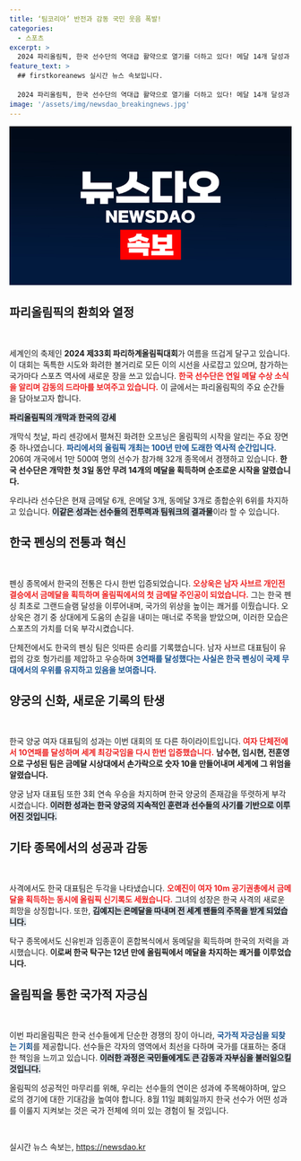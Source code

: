 ```yaml
---
title: ‘팀코리아’ 반전과 감동 국민 웃음 폭발!
categories:
  - 스포츠
excerpt: >
  2024 파리올림픽, 한국 선수단의 역대급 활약으로 열기를 더하고 있다! 메달 14개 달성과 함께 태극전사들의 감동적인 순간들이 연이어 펼쳐지며 스포츠 역사에 새로운 페이지를 더하고 있다. 클릭해 이 드라마틱한 여정을 함께하세요!
feature_text: >
  ## firstkoreanews 실시간 뉴스 속보입니다.

  2024 파리올림픽, 한국 선수단의 역대급 활약으로 열기를 더하고 있다! 메달 14개 달성과 함께 태극전사들의 감동적인 순간들이 연이어 펼쳐지며 스포츠 역사에 새로운 페이지를 더하고 있다. 클릭해 이 드라마틱한 여정을 함께하세요!
image: '/assets/img/newsdao_breakingnews.jpg'
---
```


<p><img src="/assets/img/newsdao_breakingnews.jpg" alt="firstkoreanews 속보" /></p>

<h2 data-ke-size="size26">파리올림픽의 환희와 열정</h2>

<p data-ke-size="size16">&nbsp;</p>

<p>세계인의 축제인 <strong>2024 제33회 파리하계올림픽대회</strong>가 여름을 뜨겁게 달구고 있습니다. 이 대회는 독특한 시도와 화려한 볼거리로 모든 이의 시선을 사로잡고 있으며, 참가하는 국가마다 스포츠 역사에 새로운 장을 쓰고 있습니다. <b><span style="color: #ee2323;">한국 선수단은 연일 메달 수상 소식을 알리며 감동의 드라마를 보여주고 있습니다.</span></b> 이 글에서는 파리올림픽의 주요 순간들을 담아보고자 합니다.</p>

<p><b><span style="background-color: #21538527;">파리올림픽의 개막과 한국의 강세</span></b></p>

<p>개막식 첫날, 파리 센강에서 펼쳐진 화려한 오프닝은 올림픽의 시작을 알리는 주요 장면 중 하나였습니다. <b><span style="color: #1a5490;">파리에서의 올림픽 개최는 100년 만에 도래한 역사적 순간입니다.</span></b> 206여 개국에서 1만 500여 명의 선수가 참가해 32개 종목에서 경쟁하고 있습니다. <b>한국 선수단은 개막한 첫 3일 동안 무려 14개의 메달을 획득하며 순조로운 시작을 알렸습니다.</b></p>

<p>우리나라 선수단은 현재 금메달 6개, 은메달 3개, 동메달 3개로 종합순위 6위를 차지하고 있습니다. <b><span style="background-color: #21538527;">이같은 성과는 선수들의 전투력과 팀워크의 결과물</span></b>이라 할 수 있습니다.</p>

<h2 data-ke-size="size26">한국 펜싱의 전통과 혁신</h2>

<p data-ke-size="size16">&nbsp;</p>

<p>펜싱 종목에서 한국의 전통은 다시 한번 입증되었습니다. <b><span style="color: #ee2323;">오상욱은 남자 사브르 개인전 결승에서 금메달을 획득하며 올림픽에서의 첫 금메달 주인공이 되었습니다.</span></b> 그는 한국 펜싱 최초로 그랜드슬램 달성을 이루어내며, 국가의 위상을 높이는 쾌거를 이뤘습니다. 오상욱은 경기 중 상대에게 도움의 손길을 내미는 매너로 주목을 받았으며, 이러한 모습은 스포츠의 가치를 더욱 부각시켰습니다.</p>

<p>단체전에서도 한국의 펜싱 팀은 잇따른 승리를 기록했습니다. 남자 사브르 대표팀이 유럽의 강호 헝가리를 제압하고 우승하며 <b><span style="color: #1a5490;">3연패를 달성했다는 사실은 한국 펜싱이 국제 무대에서의 우위를 유지하고 있음을 보여줍니다.</span></b> </p>

<h2 data-ke-size="size26">양궁의 신화, 새로운 기록의 탄생</h2>

<p data-ke-size="size16">&nbsp;</p>

<p>한국 양궁 여자 대표팀의 성과는 이번 대회의 또 다른 하이라이트입니다. <b><span style="color: #ee2323;">여자 단체전에서 10연패를 달성하며 세계 최강국임을 다시 한번 입증했습니다.</span></b> <b>남수현, 임시현, 전훈영으로 구성된 팀은 금메달 시상대에서 손가락으로 숫자 10을 만들어내며 세계에 그 위엄을 알렸습니다.</b></p>

<p>양궁 남자 대표팀 또한 3회 연속 우승을 차지하며 한국 양궁의 존재감을 뚜렷하게 부각시켰습니다. <b><span style="background-color: #21538527;">이러한 성과는 한국 양궁의 지속적인 훈련과 선수들의 사기를 기반으로 이루어진 것입니다.</span></b></p>

<h2 data-ke-size="size26">기타 종목에서의 성공과 감동</h2>

<p data-ke-size="size16">&nbsp;</p>

<p>사격에서도 한국 대표팀은 두각을 나타냈습니다. <b><span style="color: #ee2323;">오예진이 여자 10m 공기권총에서 금메달을 획득하는 동시에 올림픽 신기록도 세웠습니다.</span></b> 그녀의 성장은 한국 사격의 새로운 희망을 상징합니다. 또한, <b><span style="background-color: #21538527;">김예지는 은메달을 따내며 전 세계 팬들의 주목을 받게 되었습니다.</span></b></p>

<p>탁구 종목에서도 신유빈과 임종훈이 혼합복식에서 동메달을 획득하며 한국의 저력을 과시했습니다. <b>이로써 한국 탁구는 12년 만에 올림픽에서 메달을 차지하는 쾌거를 이루었습니다.</b> </p>

<h2 data-ke-size="size26">올림픽을 통한 국가적 자긍심</h2>

<p data-ke-size="size16">&nbsp;</p>

<p>이번 파리올림픽은 한국 선수들에게 단순한 경쟁의 장이 아니라, <b><span style="color: #1a5490;">국가적 자긍심을 되찾는 기회</span></b>를 제공합니다. 선수들은 각자의 영역에서 최선을 다하며 국가를 대표하는 중대한 책임을 느끼고 있습니다. <b><span style="background-color: #21538527;">이러한 과정은 국민들에게도 큰 감동과 자부심을 불러일으킬 것입니다.</span></b></p>

<p>올림픽의 성공적인 마무리를 위해, 우리는 선수들의 연이은 성과에 주목해야하며, 앞으로의 경기에 대한 기대감을 높여야 합니다. 8월 11일 폐회일까지 한국 선수가 어떤 성과를 이룰지 지켜보는 것은 국가 전체에 의미 있는 경험이 될 것입니다.</p>

<p data-ke-size="size16">&nbsp;</p>
실시간 뉴스 속보는, <a href="https://newsdao.kr" rel="dofollow">https://newsdao.kr</a>


